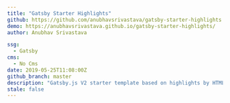 ```yaml
---
title: "Gatsby Starter Highlights"
github: https://github.com/anubhavsrivastava/gatsby-starter-highlights
demo: https://anubhavsrivastava.github.io/gatsby-starter-highlights/
author: Anubhav Srivastava

ssg:
  - Gatsby
cms:
  - No Cms
date: 2019-05-25T11:08:00Z
github_branch: master
description: "Gatsby.js V2 starter template based on highlights by HTML5 UP"
stale: false
---
```

